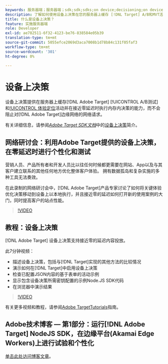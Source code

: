```yaml
---
keywords: 服务器端；服务器端；sdk;sdk;sdks;on device;decisioning;on device;ondevice；零延迟；延迟；接近零；node.js
description: 了解如何使用设备上决策在您的服务器上缓存 [!DNL Target] A/B和MVT活动，以在接近零的延迟时执行内存中决策。
title: 什么是设备上决策？
feature: 实施服务器端
role: Developer
exl-id: ae782511-6f32-4123-be76-838584e05b39
translation-type: tm+mt
source-git-commit: 5055efce2069d3aca7008b1d78b84c131f05faf3
workflow-type: tm+mt
source-wordcount: '301'
ht-degree: 0%

---
```


# 设备上决策

设备上决策提供在服务器上缓存[!DNL Adobe Target] [!UICONTROL A/B测试]和[!UICONTROL 体验定位](XT)活动并在接近零延迟时执行内存内决策的能力，而不会阻止对[!DNL Adobe Target]边缘网络的网络请求。

有关详细信息，请参阅&#x200B;*[Adobe Target SDK文档](https://adobetarget-sdks.gitbook.io/docs/)*&#x200B;中的[设备上决策](https://adobetarget-sdks.gitbook.io/docs/on-device-decisioning/introduction-to-on-device-decisioning)简介。

## 网络研讨会：利用Adobe Target提供的设备上决策，在零延迟时进行个性化和测试

营销人员、产品所有者和开发人员比以往任何时候都更需要在网站、App以及与其客户建立联系的其他任何地方优化整体客户体验。 拥有数据孤岛和复杂实施的多种工具无法奏效。

在此录制的网络研讨会中，[!DNL Adobe Target]产品专家讨论了如何将关键体验优化决策移动到设备上以本地执行，并且接近零的延迟如何打开新的使用案例的大门，同时提高客户的站点性能。

>[!VIDEO](https://video.tv.adobe.com/v/328148)

## 教程：设备上决策

[!DNL Adobe Target] 设备上决策支持接近零的延迟内容投放。

此7分钟视频：

* 描述设备上决策，包括与[!DNL Target]实现的其他方法的比较情况
* 演示如何在[!DNL Target]中启用设备上决策
* 检查已配置JSON内容的基于表单的活动示例
* 显示包含设备决策所需密钥配置的示例Node.JS SDK代码
* 在浏览器中演示结果

>[!VIDEO](https://video.tv.adobe.com/v/329032)

有关更多视频和教程，请参阅[Adobe TargetTutorials](https://experienceleague.adobe.com/docs/target-learn/tutorials/overview.html)指南。

## Adobe技术博客 — 第1部分：运行[!DNL Adobe Target] NodeJS SDK，在边缘平台(Akamai Edge Workers)上进行试验和个性化

[单击此处访问博客文章](https://medium.com/adobetech/part-1-run-adobe-target-nodejs-sdk-for-experimentation-and-personalization-on-edge-platforms-4d8660964ed9)。